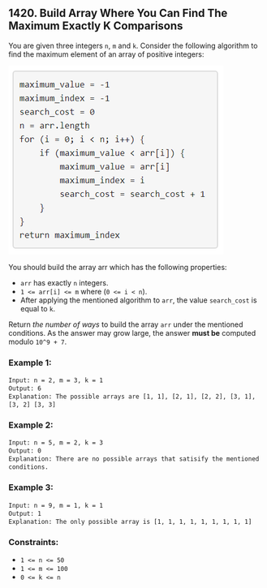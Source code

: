## 1420. Build Array Where You Can Find The Maximum Exactly K Comparisons

You are given three integers ```n```, ```m``` and ```k```. Consider the following algorithm to find the maximum element of an array of positive integers:

![Code](images/code.png)

You should build the array arr which has the following properties:

* ```arr``` has exactly ```n``` integers.
* ```1 <= arr[i] <= m``` where (```0 <= i < n```).
* After applying the mentioned algorithm to ```arr```, the value ```search_cost``` is equal to ```k```.

Return *the number of ways* to build the array ```arr``` under the mentioned conditions. As the answer may grow large, the answer **must be** computed modulo ```10^9 + 7```.

### Example 1:
```
Input: n = 2, m = 3, k = 1
Output: 6
Explanation: The possible arrays are [1, 1], [2, 1], [2, 2], [3, 1], [3, 2] [3, 3]
```
### Example 2:
```
Input: n = 5, m = 2, k = 3
Output: 0
Explanation: There are no possible arrays that satisify the mentioned conditions.
```
### Example 3:
```
Input: n = 9, m = 1, k = 1
Output: 1
Explanation: The only possible array is [1, 1, 1, 1, 1, 1, 1, 1, 1]
```

### Constraints:

* ```1 <= n <= 50```
* ```1 <= m <= 100```
* ```0 <= k <= n```